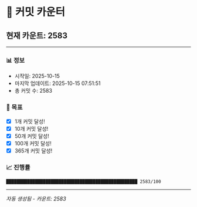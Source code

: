 # 🔢 커밋 카운터

## 현재 카운트: 2583

---

### 📊 정보
- 시작일: 2025-10-15
- 마지막 업데이트: 2025-10-15 07:51:51
- 총 커밋 수: 2583

### 🎯 목표
- [x] 1개 커밋 달성!
- [x] 10개 커밋 달성!
- [x] 50개 커밋 달성!
- [x] 100개 커밋 달성!
- [x] 365개 커밋 달성!

### 📈 진행률
```
██████████████████████████████████████████████████ 2583/100
```

---
*자동 생성됨 - 카운트: 2583*
